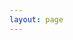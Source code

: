 ```yaml
---
layout: page
---
```


<script setup>
import Doctor from './doctor/DoctorPage.vue'
</script>

<Doctor />

